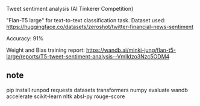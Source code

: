 Tweet sentiment analysis (AI Tinkerer Competition)

"Flan-T5 large" for text-to-text classification task.
Dataset used: https://huggingface.co/datasets/zeroshot/twitter-financial-news-sentiment

Accuracy: 91%

Weight and Bias training report: https://wandb.ai/minki-jung/flan-t5-large/reports/T5-tweet-sentiment-analysis--Vmlldzo3Nzc5ODM4


note
---------------------
pip install runpod requests datasets transformers numpy evaluate wandb accelerate scikit-learn nltk absl-py rouge-score